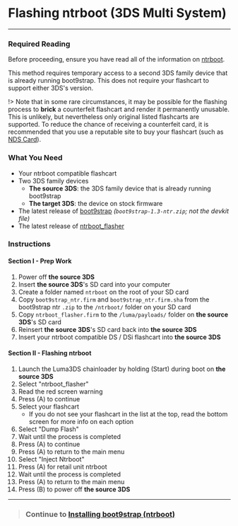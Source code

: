 # Flashing ntrboot (3DS Multi System)
---

### Required Reading

Before proceeding, ensure you have read all of the information on [ntrboot](../ntrboot).

This method requires temporary access to a second 3DS family device that is already running boot9strap. This does not require your flashcart to support either 3DS's version.

!> Note that in some rare circumstances, it may be possible for the flashing process to **brick** a counterfeit flashcart and render it permanently unusable. This is unlikely, but nevertheless only original listed flashcarts are supported. To reduce the chance of receiving a counterfeit card, it is recommended that you use a reputable site to buy your flashcart (such as [NDS Card](http://www.nds-card.com/)).

### What You Need

* Your ntrboot compatible flashcart
* Two 3DS family devices 
  + **The source 3DS**: the 3DS family device that is already running boot9strap
  + **The target 3DS**: the device on stock firmware
* The latest release of [boot9strap](https://github.com/SciresM/boot9strap/releases/latest) *(`boot9strap-1.3-ntr.zip`; not the devkit file)*
* The latest release of [ntrboot_flasher](https://github.com/ntrteam/ntrboot_flasher/releases/latest)

### Instructions

#### Section I - Prep Work

1. Power off **the source 3DS**
1. Insert **the source 3DS**'s SD card into your computer
1. Create a folder named `ntrboot` on the root of your SD card
1. Copy `boot9strap_ntr.firm` and `boot9strap_ntr.firm.sha` from the boot9strap ntr `.zip` to the `/ntrboot/` folder on your SD card
1. Copy `ntrboot_flasher.firm` to the `/luma/payloads/` folder on **the source 3DS**'s SD card
1. Reinsert **the source 3DS**'s SD card back into **the source 3DS**
1. Insert your ntrboot compatible DS / DSi flashcart into **the source 3DS**

#### Section II - Flashing ntrboot

1. Launch the Luma3DS chainloader by holding (Start) during boot on **the source 3DS**
1. Select "ntrboot_flasher"
1. Read the red screen warning
1. Press (A) to continue
1. Select your flashcart
   + If you do not see your flashcart in the list at the top, read the bottom screen for more info on each option
1. Select "Dump Flash"
1. Wait until the process is completed
1. Press (A) to continue
1. Press (A) to return to the main menu
1. Select "Inject Ntrboot"
1. Press (A) for retail unit ntrboot
1. Wait until the process is completed
1. Press (A) to return to the main menu
1. Press (B) to power off **the source 3DS**

___

> ### Continue to [Installing boot9strap (ntrboot)](installing-boot9strap)

